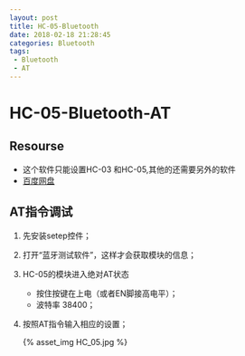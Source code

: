 ```yaml
---
layout: post
title: HC-05-Bluetooth
date: 2018-02-18 21:28:45
categories: Bluetooth
tags:
 - Bluetooth
 - AT
---
```


# HC-05-Bluetooth-AT

## Resourse

- 这个软件只能设置HC-03 和HC-05,其他的还需要另外的软件
- [百度网盘](https://pan.baidu.com/s/1yRhZ_ymFjzjddJxlm0chNA) 

## AT指令调试

1. 先安装setep控件；

2. 打开“蓝牙测试软件”，这样才会获取模块的信息；

3. HC-05的模块进入绝对AT状态
   - 按住按键在上电（或者EN脚接高电平）；
   - 波特率 38400；

4. 按照AT指令输入相应的设置；

   {% asset_img HC_05.jpg %}

